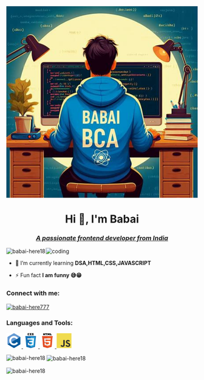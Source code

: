 <img align="center" alt="coding1" width="800" src="https://github.com/Babai-here18/Babai-here18/blob/main/7ff74ca4-3785-4b45-999b-a4c2ce4f110b.jpg">
<h1 align="center"> Hi 👋, I'm Babai </h1>
<u><i><h3 align="center">A passionate frontend developer from India</h3></i></u>
<img align="right" alt="coding" width="400" src="https://user-images.githubusercontent.com/55389276/140866485-8fb1c876-9a8f-4d6a-98dc-08c4981eaf70.gif">

<p align="left"> <img src="https://komarev.com/ghpvc/?username=babai-here18&label=Profile%20views&color=0e75b6&style=flat" alt="babai-here18" /> </p>

- 🌱 I’m currently learning **DSA,HTML,CSS,JAVASCRIPT**

- ⚡ Fun fact   **I am funny 😅😁**

<h3 align="left">Connect with me:</h3>
<p align="left">
<a href="https://www.instagram.com/babai_here777/" target="blank"><img align="center" src="https://raw.githubusercontent.com/rahuldkjain/github-profile-readme-generator/master/src/images/icons/Social/instagram.svg" alt="babai-here777" height="30" width="40" /></a>
</p>

<h3 align="left">Languages and Tools:</h3>
<p align="left"> <a href="https://www.cprogramming.com/" target="_blank" rel="noreferrer"> <img src="https://raw.githubusercontent.com/devicons/devicon/master/icons/c/c-original.svg" alt="c" width="40" height="40"/> </a> <a href="https://www.w3schools.com/css/" target="_blank" rel="noreferrer"> <img src="https://raw.githubusercontent.com/devicons/devicon/master/icons/css3/css3-original-wordmark.svg" alt="css3" width="40" height="40"/> </a> <a href="https://www.w3.org/html/" target="_blank" rel="noreferrer"> <img src="https://raw.githubusercontent.com/devicons/devicon/master/icons/html5/html5-original-wordmark.svg" alt="html5" width="40" height="40"/> </a> <a href="https://developer.mozilla.org/en-US/docs/Web/JavaScript" target="_blank" rel="noreferrer"> <img src="https://raw.githubusercontent.com/devicons/devicon/master/icons/javascript/javascript-original.svg" alt="javascript" width="40" height="40"/> </a> </p>

<p><img align="left" src="https://github-readme-stats.vercel.app/api/top-langs?username=babai-here18&show_icons=true&locale=en&layout=compact" alt="babai-here18" /></p>

<p>&nbsp;<img align="center" src="https://github-readme-stats.vercel.app/api?username=babai-here18&show_icons=true&locale=en" alt="babai-here18" /></p>

<p><img align="center" src="https://github-readme-streak-stats.herokuapp.com/?user=babai-here18&" alt="babai-here18" /></p>
